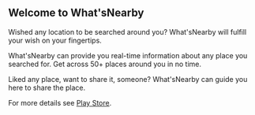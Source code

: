 ## Welcome to What'sNearby

Wished any location to be searched around you? What'sNearby will fulfill your wish on your fingertips.

What'sNearby can provide you real-time information about any place you searched for. Get across 50+ places around you in no time.

Liked any place, want to share it, someone? What'sNearby can guide you here to share the place.


For more details see [Play Store](https://play.google.com/store/apps/details?id=com.nearby.whatsnearby).
